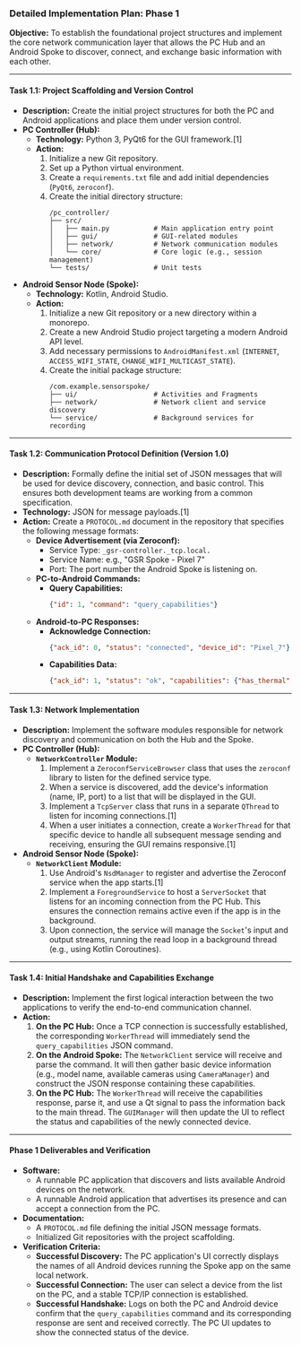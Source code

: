### Detailed Implementation Plan: Phase 1

**Objective:** To establish the foundational project structures and implement the core network communication layer that
allows the PC Hub and an Android Spoke to discover, connect, and exchange basic information with each other.

-----

#### **Task 1.1: Project Scaffolding and Version Control**

* **Description:** Create the initial project structures for both the PC and Android applications and place them under
  version control.
* **PC Controller (Hub):**
    * **Technology:** Python 3, PyQt6 for the GUI framework.[1]
    * **Action:**
        1. Initialize a new Git repository.
        2. Set up a Python virtual environment.
        3. Create a `requirements.txt` file and add initial dependencies (`PyQt6`, `zeroconf`).
        4. Create the initial directory structure:
           ```
           /pc_controller/
           ├── src/
           │   ├── main.py           # Main application entry point
           │   ├── gui/              # GUI-related modules
           │   ├── network/          # Network communication modules
           │   └── core/             # Core logic (e.g., session management)
           └── tests/                # Unit tests
           ```
* **Android Sensor Node (Spoke):**
    * **Technology:** Kotlin, Android Studio.
    * **Action:**
        1. Initialize a new Git repository or a new directory within a monorepo.
        2. Create a new Android Studio project targeting a modern Android API level.
        3. Add necessary permissions to `AndroidManifest.xml` (`INTERNET`, `ACCESS_WIFI_STATE`,
           `CHANGE_WIFI_MULTICAST_STATE`).
        4. Create the initial package structure:
           ```
           /com.example.sensorspoke/
           ├── ui/                   # Activities and Fragments
           ├── network/              # Network client and service discovery
           └── service/              # Background services for recording
           ```

-----

#### **Task 1.2: Communication Protocol Definition (Version 1.0)**

* **Description:** Formally define the initial set of JSON messages that will be used for device discovery, connection,
  and basic control. This ensures both development teams are working from a common specification.
* **Technology:** JSON for message payloads.[1]
* **Action:** Create a `PROTOCOL.md` document in the repository that specifies the following message formats:
    * **Device Advertisement (via Zeroconf):**
        * Service Type: `_gsr-controller._tcp.local.`
        * Service Name: e.g., "GSR Spoke - Pixel 7"
        * Port: The port number the Android Spoke is listening on.
    * **PC-to-Android Commands:**
        * **Query Capabilities:**
          ```json
          {"id": 1, "command": "query_capabilities"}
          ```
    * **Android-to-PC Responses:**
        * **Acknowledge Connection:**
          ```json
          {"ack_id": 0, "status": "connected", "device_id": "Pixel_7"}
          ```
        * **Capabilities Data:**
          ```json
          {"ack_id": 1, "status": "ok", "capabilities": {"has_thermal": true, "cameras": [...]}}
          ```

-----

#### **Task 1.3: Network Implementation**

* **Description:** Implement the software modules responsible for network discovery and communication on both the Hub
  and the Spoke.
* **PC Controller (Hub):**
    * **`NetworkController` Module:**
        1. Implement a `ZeroconfServiceBrowser` class that uses the `zeroconf` library to listen for the defined service
           type.
        2. When a service is discovered, add the device's information (name, IP, port) to a list that will be displayed
           in the GUI.
        3. Implement a `TcpServer` class that runs in a separate `QThread` to listen for incoming connections.[1]
        4. When a user initiates a connection, create a `WorkerThread` for that specific device to handle all subsequent
           message sending and receiving, ensuring the GUI remains responsive.[1]
* **Android Sensor Node (Spoke):**
    * **`NetworkClient` Module:**
        1. Use Android's `NsdManager` to register and advertise the Zeroconf service when the app starts.[1]
        2. Implement a `ForegroundService` to host a `ServerSocket` that listens for an incoming connection from the PC
           Hub. This ensures the connection remains active even if the app is in the background.
        3. Upon connection, the service will manage the `Socket`'s input and output streams, running the read loop in a
           background thread (e.g., using Kotlin Coroutines).

-----

#### **Task 1.4: Initial Handshake and Capabilities Exchange**

* **Description:** Implement the first logical interaction between the two applications to verify the end-to-end
  communication channel.
* **Action:**
    1. **On the PC Hub:** Once a TCP connection is successfully established, the corresponding `WorkerThread` will
       immediately send the `query_capabilities` JSON command.
    2. **On the Android Spoke:** The `NetworkClient` service will receive and parse the command. It will then gather
       basic device information (e.g., model name, available cameras using `CameraManager`) and construct the JSON
       response containing these capabilities.
    3. **On the PC Hub:** The `WorkerThread` will receive the capabilities response, parse it, and use a Qt signal to
       pass the information back to the main thread. The `GUIManager` will then update the UI to reflect the status and
       capabilities of the newly connected device.

-----

#### **Phase 1 Deliverables and Verification**

* **Software:**
    * A runnable PC application that discovers and lists available Android devices on the network.
    * A runnable Android application that advertises its presence and can accept a connection from the PC.
* **Documentation:**
    * A `PROTOCOL.md` file defining the initial JSON message formats.
    * Initialized Git repositories with the project scaffolding.
* **Verification Criteria:**
    * **Successful Discovery:** The PC application's UI correctly displays the names of all Android devices running the
      Spoke app on the same local network.
    * **Successful Connection:** The user can select a device from the list on the PC, and a stable TCP/IP connection is
      established.
    * **Successful Handshake:** Logs on both the PC and Android device confirm that the `query_capabilities` command and
      its corresponding response are sent and received correctly. The PC UI updates to show the connected status of the
      device.
